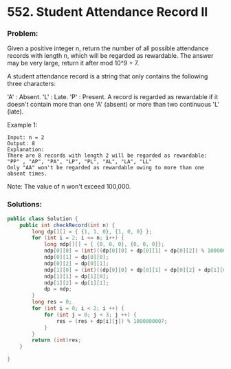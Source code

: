 # 552. Student Attendance Record II

### Problem:

Given a positive integer n, return the number of all possible attendance records with length n, which will be regarded as rewardable. The answer may be very large, return it after mod 10^9 + 7.

A student attendance record is a string that only contains the following three characters:

'A' : Absent.
'L' : Late.
'P' : Present.
A record is regarded as rewardable if it doesn't contain more than one 'A' (absent) or more than two continuous 'L' (late).

Example 1:
```
Input: n = 2
Output: 8 
Explanation:
There are 8 records with length 2 will be regarded as rewardable:
"PP" , "AP", "PA", "LP", "PL", "AL", "LA", "LL"
Only "AA" won't be regarded as rewardable owing to more than one absent times. 
```
Note: The value of n won't exceed 100,000.

### Solutions:
```java
public class Solution {
    public int checkRecord(int n) {
        long dp[][] = { {1, 1, 0}, {1, 0, 0} };
        for (int i = 2; i <= n; i++) {
            long ndp[][] = { {0, 0, 0}, {0, 0, 0}};
            ndp[0][0] = (int)((dp[0][0] + dp[0][1] + dp[0][2]) % 1000000007) ;
            ndp[0][1] = dp[0][0];
            ndp[0][2] = dp[0][1];
            ndp[1][0] = (int)((dp[0][0] + dp[0][1] + dp[0][2] + dp[1][0] + dp[1][1] + dp[1][2]) % 1000000007);
            ndp[1][1] = dp[1][0];
            ndp[1][2] = dp[1][1];
            dp = ndp;
        }
        long res = 0;
        for (int i = 0; i < 2; i ++) {
            for (int j = 0; j < 3; j ++) {
                res = (res + dp[i][j]) % 1000000007;
            }
        }
        return (int)res;
    }

}
```
